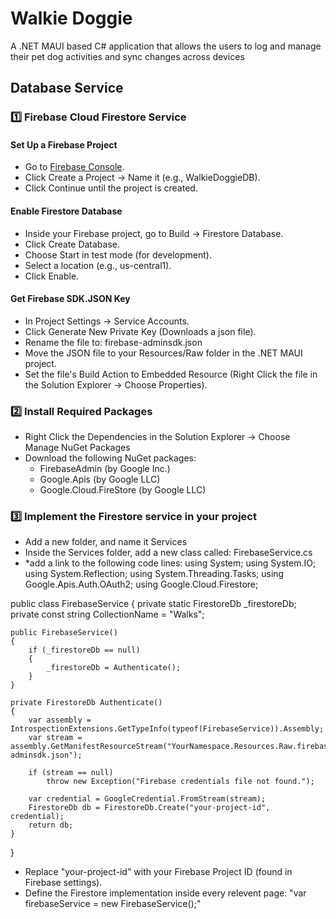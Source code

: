 # Walkie Doggie

A .NET MAUI based C# application that allows the users to log and manage their pet dog activities and sync changes across devices

## Database Service

### 1️⃣ Firebase Cloud Firestore Service

  #### Set Up a Firebase Project
  - Go to [Firebase Console](https://console.firebase.google.com).
  - Click Create a Project → Name it (e.g., WalkieDoggieDB).
  - Click Continue until the project is created.
  #### Enable Firestore Database
  - Inside your Firebase project, go to Build → Firestore Database.
  - Click Create Database.
  - Choose Start in test mode (for development).
  - Select a location (e.g., us-central1).
  - Click Enable.
  #### Get Firebase SDK.JSON Key
  - In Project Settings → Service Accounts.
  - Click Generate New Private Key (Downloads a json file).
  - Rename the file to: firebase-adminsdk.json
  - Move the JSON file to your Resources/Raw folder in the .NET MAUI project.
  - Set the file's Build Action to Embedded Resource (Right Click the file in the Solution Explorer → Choose Properties).

### 2️⃣ Install Required Packages

  - Right Click the Dependencies in the Solution Explorer → Choose Manage NuGet Packages
  - Download the following NuGet packages:
    - FirebaseAdmin (by Google Inc.)
    - Google.Apis (by Google LLC)
    - Google.Cloud.FireStore (by Google LLC)
  
### 3️⃣ Implement the Firestore service in your project

  - Add a new folder, and name it Services
  - Inside the Services folder, add a new class called: FirebaseService.cs
  - *add a link to the following code lines:
using System;
using System.IO;
using System.Reflection;
using System.Threading.Tasks;
using Google.Apis.Auth.OAuth2;
using Google.Cloud.Firestore;

public class FirebaseService
{
    private static FirestoreDb _firestoreDb;
    private const string CollectionName = "Walks";

    public FirebaseService()
    {
        if (_firestoreDb == null)
        {
            _firestoreDb = Authenticate();
        }
    }

    private FirestoreDb Authenticate()
    {
        var assembly = IntrospectionExtensions.GetTypeInfo(typeof(FirebaseService)).Assembly;
        var stream = assembly.GetManifestResourceStream("YourNamespace.Resources.Raw.firebase-adminsdk.json");

        if (stream == null)
            throw new Exception("Firebase credentials file not found.");

        var credential = GoogleCredential.FromStream(stream);
        FirestoreDb db = FirestoreDb.Create("your-project-id", credential);
        return db;
    }
}

  - Replace "your-project-id" with your Firebase Project ID (found in Firebase settings).
  - Define the Firestore implementation inside every relevent page: "var firebaseService = new FirebaseService();"
